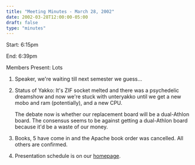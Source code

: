 ```yaml
---
title: "Meeting Minutes - March 28, 2002"
date: 2002-03-28T12:00:00-05:00
draft: false
type: "minutes"
---
```


Start: 6:15pm </p><p>
End: 6:39pm </p><p>
Members Present: Lots </p><p>
1. Speaker, we're waiting till next semester we guess... </p><p>
2. Status of Yakko: It's ZIF socket melted and there was a psychedelic  dreamshow and now we're stuck with unteryakko until we get a new mobo and ram (potentially), and a new CPU. </p><p>
The debate now is whether our replacement board will be a dual-Athlon board. The consensus seems to be against getting a dual-Athlon board because it'd be a waste of our money. </p><p>
3. Books, 5 have come in and the Apache book order was cancelled.  All others are confirmed. </p><p>
4. Presentation schedule is on our <a href="http://yakko.cs.wmich.edu"> homepage</a>. </p>
